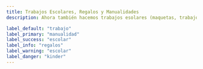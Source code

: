 ```yaml
---
title: Trabajos Escolares, Regalos y Manualidades
description: Ahora también hacemos trabajos esolares (maquetas, trabajos a computadora...) También regalos con algún tipo de referencia, o manualidades. ESTIMADO CLIENTE RECUERDA QUE EN CASO DE REQUERIR ALGUNO DE ESTOS SERVICIOS DEBES TOMAR EN CUENTA QUE SE TE COBRARÁ POR EL TIEMPO QUE TOME HACERLO, EL MATERIAL Y LA MANO DE OBRA. RECUERDA TAMBIÉN HACER TU PEDIDO CON TIEMPO.

label_default: "trabajo" 
label_primary: "manualidad"
label_success: "escolar"
label_info: "regalos"
label_warning: "escolar"
label_danger: "kinder"
---
```

